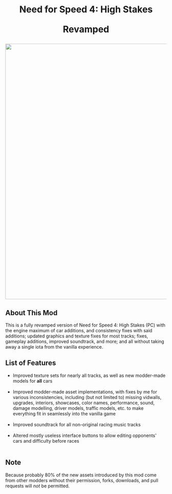 <h1>
  <p align="center">Need for Speed 4: High Stakes</p>
  <p align="center">Revamped</p>
</h1>

<p align="center">
  <img width="1061" height="796" src="https://github.com/Mr-X-Presumably/mod-nfs4-hs-revamped-preview/assets/85384255/1361e2cb-9c0d-4228-af36-c2ee827e7391">
</p>

<h2>About This Mod</h2>
This is a fully revamped version of Need for Speed 4: High Stakes (PC) with the engine maximum of car additions, and consistency fixes with said additions; updated graphics and texture fixes for most tracks; fixes, gameplay additions, improved soundtrack, and more; and all without taking away a single iota from the vanilla experience.

<h2>List of Features</h2>
<ul>
  <li>Improved texture sets for nearly all tracks, as well as new modder-made models for <b>all</b> cars</li>
  <br />
  <li>Improved modder-made asset implementations, with fixes by me for various inconsistencies, including (but not limited to) missing vidwalls, upgrades, interiors, showcases, color names, performance, sound, damage modelling, driver models, traffic models, etc. to make everything fit in seamlessly into the vanilla game</li>
  <br />
  <li>Improved soundtrack for all non-original racing music tracks</li>
  <br />
  <li>Altered mostly useless interface buttons to allow editing opponents' cars and difficulty before races</li>
  <br />
</ul>

<h2>Note</h2>
Because probably 80% of the new assets introduced by this mod come from other modders without their permission, forks, downloads, and pull requests will <i>not</i> be permitted.
